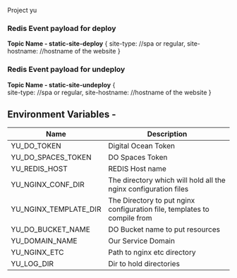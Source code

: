 Project yu
 
### Redis Event payload for deploy
**Topic Name - static-site-deploy**
{
    site-type: //spa or regular,
    site-hostname: //hostname of the website 
}

### Redis Event payload for undeploy
**Topic Name - static-site-undeploy**
{       
    site-type: //spa or regular,
    site-hostname: //hostname of the website 
}

## Environment Variables  - 

|Name|Description|
|-----|-----------|
|YU_DO_TOKEN|Digital Ocean Token|
|YU_DO_SPACES_TOKEN|DO Spaces Token|
|YU_REDIS_HOST|REDIS Host name|
|YU_NGINX_CONF_DIR|The directory which will hold all the nginx configuration files|
|YU_NGINX_TEMPLATE_DIR|The Directory to put nginx configuration file, templates to compile from|
|YU_DO_BUCKET_NAME|DO Bucket name to put resources|
|YU_DOMAIN_NAME|Our Service Domain|
|YU_NGINX_ETC|Path to nginx etc directory|
|YU_LOG_DIR|Dir to hold directories|
